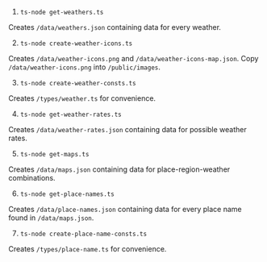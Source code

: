 1. `ts-node get-weathers.ts`

Creates `/data/weathers.json` containing data for every weather.

2. `ts-node create-weather-icons.ts`

Creates `/data/weather-icons.png` and `/data/weather-icons-map.json`. Copy `/data/weather-icons.png` into `/public/images`.

3. `ts-node create-weather-consts.ts`

Creates `/types/weather.ts` for convenience.

4. `ts-node get-weather-rates.ts`

Creates `/data/weather-rates.json` containing data for possible weather rates.

5. `ts-node get-maps.ts`

Creates `/data/maps.json` containing data for place-region-weather combinations.

6. `ts-node get-place-names.ts`

Creates `/data/place-names.json` containing data for every place name found in `/data/maps.json`.

7. `ts-node create-place-name-consts.ts`

Creates `/types/place-name.ts` for convenience.
